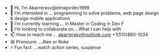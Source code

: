 - 👋 Hi, I’m Abarrerasv@elmejordev1998
- 👀 I’m interested in ... programming to solve problems, web page design & design mobile applications
- 🌱 I’m currently learning ... in Master in Coding in Dev F
- 💞 I’m looking to collaborate on ...What I can help with
- 📫 How to reach me ... abarrerasv@outlook.com +1(510)860-1034
- 😄 Pronouns: ...Alex or Roke
- ⚡ Fun fact: ...watch action series, suspense

<!---
elmejordev1998/elmejordev1998 is a ✨ special ✨ repository because its `README.md` (this file) appears on your GitHub profile.
You can click the Preview link to take a look at your changes.
--->
